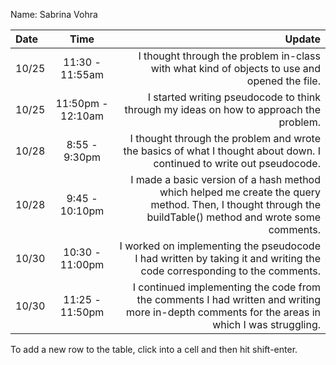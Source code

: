 Name: Sabrina Vohra

| Date  |       Time        |                                                                                                                                                    Update |
|:------|:-----------------:|----------------------------------------------------------------------------------------------------------------------------------------------------------:|
| 10/25 |  11:30 - 11:55am  |                                                              I thought through the problem in-class with what kind of objects to use and opened the file. |
| 10/25 | 11:50pm - 12:10am |                                                                    I started writing pseudocode to think through my ideas on how to approach the problem. |
| 10/28 |   8:55 - 9:30pm   |                                     I thought through the problem and wrote the basics of what I thought about down. I continued to write out pseudocode. |
| 10/28 |  9:45 - 10:10pm   | I made a basic version of a hash method which helped me create the query method. Then, I thought through the buildTable() method and wrote some comments. |
| 10/30 |  10:30 - 11:00pm  |                                    I worked on implementing the pseudocode I had written by taking it and writing the code corresponding to the comments. |
| 10/30 |  11:25 - 11:50pm  |             I continued implementing the code from the comments I had written and writing more in-depth comments for the areas in which I was struggling. |


To add a new row to the table, click into a cell and then hit shift-enter.